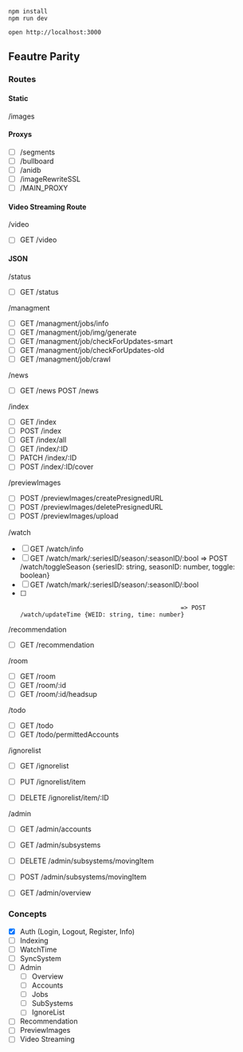 ```
npm install
npm run dev
```

```
open http://localhost:3000
```

## Feautre Parity

### Routes

#### Static
/images

#### Proxys
- [ ] /segments
- [ ] /bullboard
- [ ] /anidb
- [ ] /imageRewriteSSL
- [ ] /MAIN_PROXY

#### Video Streaming Route
/video
- [ ] GET /video

#### JSON
/status
- [ ] GET /status

/managment
- [ ] GET /managment/jobs/info
- [ ] GET /managment/job/img/generate
- [ ] GET /managment/job/checkForUpdates-smart
- [ ] GET /managment/job/checkForUpdates-old
- [ ] GET /managment/job/crawl

/news
- [ ] GET /news
POST /news

/index
- [ ] GET /index
- [ ] POST /index
- [ ] GET /index/all
- [ ] GET /index/:ID
- [ ] PATCH /index/:ID
- [ ] POST /index/:ID/cover

/previewImages
- [ ] POST /previewImages/createPresignedURL
- [ ] POST /previewImages/deletePresignedURL
- [ ] POST /previewImages/upload

/watch
- [ ] GET /watch/info
- [ ] GET /watch/mark/:seriesID/season/:seasonID/:bool => POST /watch/toggleSeason {seriesID: string, seasonID: number, toggle: boolean}
- [ ] GET /watch/mark/:seriesID/season/:seasonID/:bool
- [ ] 												   => POST /watch/updateTime {WEID: string, time: number}

/recommendation
- [ ] GET /recommendation

/room
- [ ] GET /room
- [ ] GET /room/:id
- [ ] GET /room/:id/headsup

/todo

- [ ] GET /todo
- [ ] GET /todo/permittedAccounts

/ignorelist
- [ ] GET /ignorelist
- [ ] PUT /ignorelist/item
- [ ] DELETE /ignorelist/item/:ID


/admin
- [ ] GET /admin/accounts
- [ ] GET /admin/subsystems
- [ ] DELETE /admin/subsystems/movingItem
- [ ] POST /admin/subsystems/movingItem
- [ ] GET /admin/overview


### Concepts
- [x] Auth (Login, Logout, Register, Info)
- [ ] Indexing
- [ ] WatchTime
- [ ] SyncSystem
- [ ] Admin
    - [ ] Overview
    - [ ] Accounts
    - [ ] Jobs
    - [ ] SubSystems
    - [ ] IgnoreList
- [ ] Recommendation
- [ ] PreviewImages
- [ ] Video Streaming